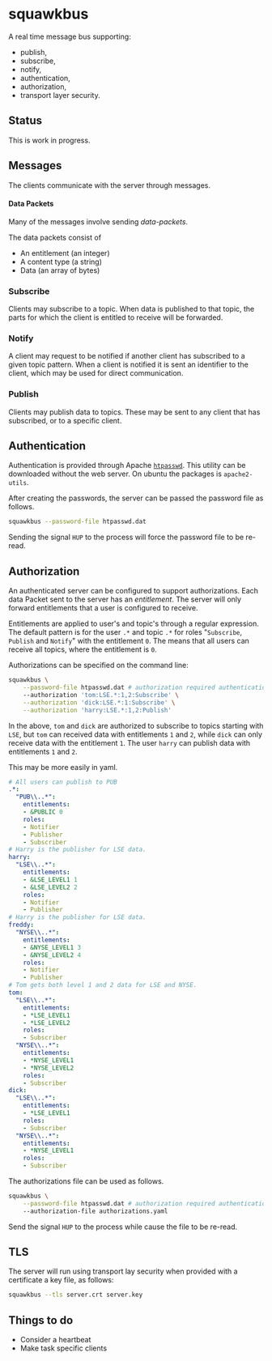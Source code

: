 # squawkbus

A real time message bus supporting:

* publish,
* subscribe,
* notify,
* authentication,
* authorization,
* transport layer security.

## Status

This is work in progress.

## Messages

The clients communicate with the server through messages.

#### Data Packets

Many of the messages involve sending *data-packets*.

The data packets consist of

* An entitlement (an integer)
* A content type (a string)
* Data (an array of bytes)

### Subscribe

Clients may subscribe to a topic.
When data is published to that topic, the parts for which
the client is entitled to receive will be forwarded.

### Notify

A client may request to be notified if another client has
subscribed to a given topic pattern. When a client is notified
it is sent an identifier to the client, which may be used for
direct communication.

### Publish

Clients may publish data to topics. These may be sent to any
client that has subscribed, or to a specific client.

## Authentication

Authentication is provided through Apache [`htpasswd`](https://httpd.apache.org/docs/2.4/programs/htpasswd.html).
This utility can be downloaded without the web server. On ubuntu the packages is `apache2-utils`.

After creating the passwords, the server can be passed the password file as follows.

```bash
squawkbus --password-file htpasswd.dat
```

Sending the signal `HUP` to the process will force the password file to be re-read.

## Authorization

An authenticated server can be configured to support authorizations.
Each data Packet sent to the server has an *entitlement*.
The server will only forward entitlements that a user is configured to receive.

Entitlements are applied to user's and topic's through a regular expression.
The default pattern is for the user `.*` and topic `.*` for roles "`Subscribe`,
`Publish` and `Notify`" with the entitlement `0`.
The means that all users can receive all topics, where the entitlement is `0`.

Authorizations can be specified on the command line:

```bash
squawkbus \
    --password-file htpasswd.dat # authorization required authentication
    --authorization 'tom:LSE.*:1,2:Subscribe' \
    --authorization 'dick:LSE.*:1:Subscribe' \
    --authorization 'harry:LSE.*:1,2:Publish'
```

In the above, `tom` and `dick` are authorized to subscribe to topics starting
with `LSE`, but `tom` can received data with entitlements `1` and `2`, while
`dick` can only receive data with the entitlement `1`. The user `harry` can
publish data with entitlements `1` and `2`.

This may be more easily in yaml.

```yaml authorizations.yaml
# All users can publish to PUB
.*:
  "PUB\\..*":
    entitlements:
    - &PUBLIC 0
    roles:
    - Notifier
    - Publisher
    - Subscriber
# Harry is the publisher for LSE data.
harry:
  "LSE\\..*":
    entitlements:
    - &LSE_LEVEL1 1
    - &LSE_LEVEL2 2
    roles:
    - Notifier
    - Publisher
# Harry is the publisher for LSE data.
freddy:
  "NYSE\\..*":
    entitlements:
    - &NYSE_LEVEL1 3
    - &NYSE_LEVEL2 4
    roles:
    - Notifier
    - Publisher
# Tom gets both level 1 and 2 data for LSE and NYSE.
tom:
  "LSE\\..*":
    entitlements:
    - *LSE_LEVEL1
    - *LSE_LEVEL2
    roles:
    - Subscriber
  "NYSE\\..*":
    entitlements:
    - *NYSE_LEVEL1
    - *NYSE_LEVEL2
    roles:
    - Subscriber
dick:
  "LSE\\..*":
    entitlements:
    - *LSE_LEVEL1
    roles:
    - Subscriber
  "NYSE\\..*":
    entitlements:
    - *NYSE_LEVEL1
    roles:
    - Subscriber
```

The authorizations file can be used as follows.

```bash
squawkbus \
    --password-file htpasswd.dat # authorization required authentication
    --authorization-file authorizations.yaml
```

Send the signal `HUP` to the process while cause the file to be re-read.

## TLS

The server will run using transport lay security when provided with
a certificate a key file, as follows:

```bash
squawkbus --tls server.crt server.key
```

## Things to do

* Consider a heartbeat
* Make task specific clients

